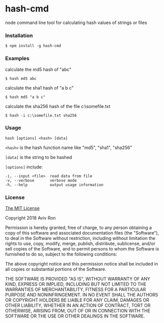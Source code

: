 # hash-cmd
node command line tool for calculating hash values of strings or files

### Installation
`$ npm install -g hash-cmd`

### Examples
calculate the md5 hash of "abc"

`$ hash md5 abc`

calculate the sha1 hash of "a b c"

`$ hash md5 "a b c"`

calculate the sha256 hash of the file c:\somefile.txt

`$ hash -i c:\somefile.txt sha256`

### Usage
`hash [options] <hash> [data]`

```<hash>``` is the hash function name like "md5", "sha1", "sha256"

```[data]``` is the string to be hashed

`[options]` include:

```shell
-i, --input <file>  read data from file
-v, --verbose       verbose mode
-h, --help          output usage information
```

### License
[The MIT License](https://opensource.org/licenses/MIT "Copyright 2018 Aviv Ron - The MIT License")

Copyright 2018 Aviv Ron

Permission is hereby granted, free of charge, to any person obtaining a copy of this software and associated documentation files (the "Software"), to deal in the Software without restriction, including without limitation the rights to use, copy, modify, merge, publish, distribute, sublicense, and/or sell copies of the Software, and to permit persons to whom the Software is furnished to do so, subject to the following conditions:

The above copyright notice and this permission notice shall be included in all copies or substantial portions of the Software.

THE SOFTWARE IS PROVIDED "AS IS", WITHOUT WARRANTY OF ANY KIND, EXPRESS OR IMPLIED, INCLUDING BUT NOT LIMITED TO THE WARRANTIES OF MERCHANTABILITY, FITNESS FOR A PARTICULAR PURPOSE AND NONINFRINGEMENT. IN NO EVENT SHALL THE AUTHORS OR COPYRIGHT HOLDERS BE LIABLE FOR ANY CLAIM, DAMAGES OR OTHER LIABILITY, WHETHER IN AN ACTION OF CONTRACT, TORT OR OTHERWISE, ARISING FROM, OUT OF OR IN CONNECTION WITH THE SOFTWARE OR THE USE OR OTHER DEALINGS IN THE SOFTWARE.
